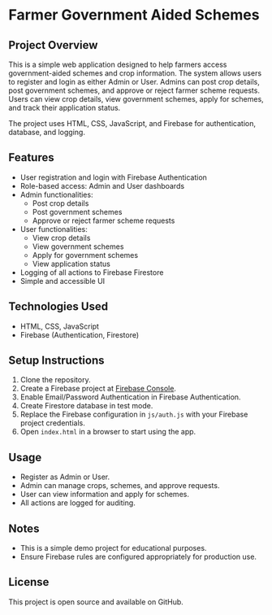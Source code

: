 # Farmer Government Aided Schemes

## Project Overview
This is a simple web application designed to help farmers access government-aided schemes and crop information. The system allows users to register and login as either Admin or User. Admins can post crop details, post government schemes, and approve or reject farmer scheme requests. Users can view crop details, view government schemes, apply for schemes, and track their application status.

The project uses HTML, CSS, JavaScript, and Firebase for authentication, database, and logging.

## Features
- User registration and login with Firebase Authentication
- Role-based access: Admin and User dashboards
- Admin functionalities:
  - Post crop details
  - Post government schemes
  - Approve or reject farmer scheme requests
- User functionalities:
  - View crop details
  - View government schemes
  - Apply for government schemes
  - View application status
- Logging of all actions to Firebase Firestore
- Simple and accessible UI

## Technologies Used
- HTML, CSS, JavaScript
- Firebase (Authentication, Firestore)

## Setup Instructions
1. Clone the repository.
2. Create a Firebase project at [Firebase Console](https://console.firebase.google.com/).
3. Enable Email/Password Authentication in Firebase Authentication.
4. Create Firestore database in test mode.
5. Replace the Firebase configuration in `js/auth.js` with your Firebase project credentials.
6. Open `index.html` in a browser to start using the app.

## Usage
- Register as Admin or User.
- Admin can manage crops, schemes, and approve requests.
- User can view information and apply for schemes.
- All actions are logged for auditing.

## Notes
- This is a simple demo project for educational purposes.
- Ensure Firebase rules are configured appropriately for production use.

## License
This project is open source and available on GitHub.
